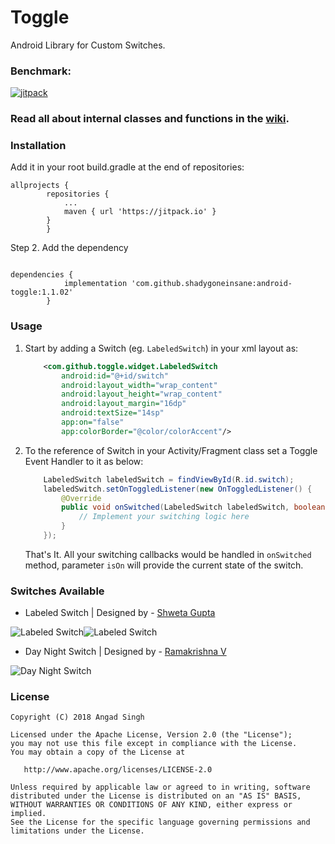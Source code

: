 # Toggle
Android Library for Custom Switches.

### Benchmark:
[![jitpack](https://jitpack.io/v/shadygoneinsane/android-toggle.svg)](https://jitpack.io/#shadygoneinsane/android-toggle)

### Read all about internal classes and functions in the [wiki](https://github.com/Angads25/android-toggle/wiki).

### Installation

Add it in your root build.gradle at the end of repositories:
```	
allprojects {
		repositories {
			...
			maven { url 'https://jitpack.io' }
		}
	    }
```
Step 2. Add the dependency
```

dependencies {
	        implementation 'com.github.shadygoneinsane:android-toggle:1.1.02'
	    }
```

### Usage

1. Start by adding a Switch (eg. `LabeledSwitch`) in your xml layout as:

    ```xml
        <com.github.toggle.widget.LabeledSwitch
            android:id="@+id/switch"
            android:layout_width="wrap_content"
            android:layout_height="wrap_content"
            android:layout_margin="16dp"
            android:textSize="14sp"
            app:on="false"
            app:colorBorder="@color/colorAccent"/>
    ```

2. To the reference of Switch in your Activity/Fragment class set a Toggle Event Handler to it as below:

    ```java
        LabeledSwitch labeledSwitch = findViewById(R.id.switch);
        labeledSwitch.setOnToggledListener(new OnToggledListener() {
            @Override
            public void onSwitched(LabeledSwitch labeledSwitch, boolean isOn) {
                // Implement your switching logic here
            }
        });
    ```
    That's It. All your switching callbacks would be handled in `onSwitched` method, parameter `isOn` will provide the current state of the switch.
    
### Switches Available

* Labeled Switch | Designed by - [Shweta Gupta](https://dribbble.com/shwetagupta)

![Labeled Switch](https://raw.githubusercontent.com/shadygoneinsane/android-toggle/release/screenshots/version%201/LabeledSwitch.png)![Labeled Switch](https://raw.githubusercontent.com/shadygoneinsane/android-toggle/release/screenshots/version%201/LabeledSwitch1.png)

* Day Night Switch | Designed by - [Ramakrishna V](https://dribbble.com/RamakrishnaUX)

![Day Night Switch](https://raw.githubusercontent.com/Angads25/android-toggle/release/screenshots/version%202/DayNightSwitch.gif)

### License
    Copyright (C) 2018 Angad Singh

    Licensed under the Apache License, Version 2.0 (the "License");
    you may not use this file except in compliance with the License.
    You may obtain a copy of the License at

       http://www.apache.org/licenses/LICENSE-2.0

    Unless required by applicable law or agreed to in writing, software
    distributed under the License is distributed on an "AS IS" BASIS,
    WITHOUT WARRANTIES OR CONDITIONS OF ANY KIND, either express or implied.
    See the License for the specific language governing permissions and
    limitations under the License.
